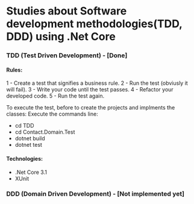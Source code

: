 # Studies about Software development methodologies(TDD, DDD) using .Net Core

### TDD (Test Driven Development) - [Done]

#### Rules:
1 - Create a test that signifies a business rule.
2 - Run the test (obviusly it will fail).
3 - Write your code until the test passes.
4 - Refactor your developed code.
5 - Run the test again.

To execute the test, before to create the projects and implments the classes:
Execute the commands line:

- cd TDD
- cd Contact.Domain.Test
- dotnet build
- dotnet test

#### Technologies:

- .Net Core 3.1
- XUnit


### DDD (Domain Driven Development) - [Not implemented yet]